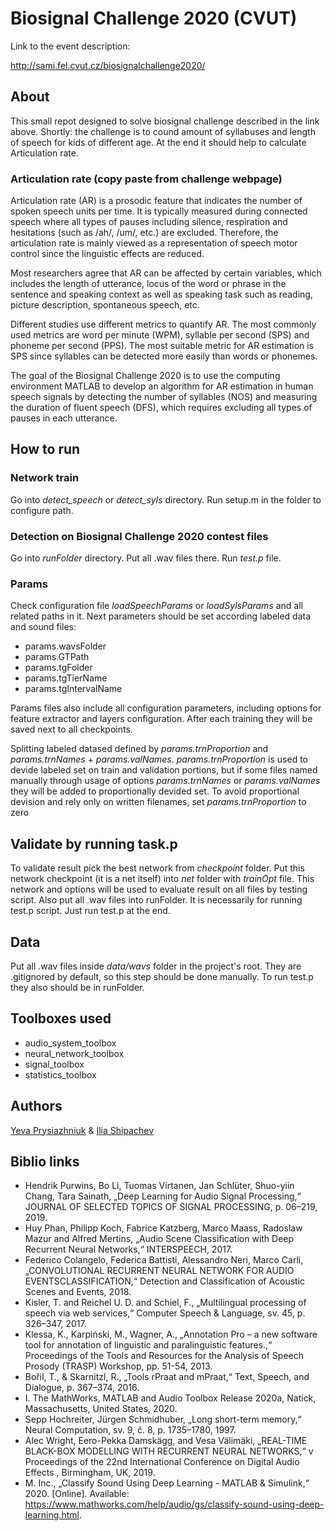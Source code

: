 # Biosignal Challenge 2020 (CVUT)


Link to the event description:

http://sami.fel.cvut.cz/biosignalchallenge2020/

## About

This small repot designed to solve biosignal challenge described in the link above. Shortly: the challenge is to cound amount of syllabuses and length of speech for kids of different age. At the end it should help to calculate Articulation rate.

### Articulation rate (copy paste from challenge webpage)
Articulation rate (AR) is a prosodic feature that indicates the number of spoken speech units per time. It is typically measured during connected speech where all types of pauses including silence, respiration and hesitations (such as /ah/, /um/, etc.) are excluded. Therefore, the articulation rate is mainly viewed as a representation of speech motor control since the linguistic effects are reduced.

Most researchers agree that AR can be affected by certain variables, which includes the length of utterance, locus of the word or phrase in the sentence and speaking context as well as speaking task such as reading, picture description, spontaneous speech, etc.

Different studies use different metrics to quantify AR. The most commonly used metrics are word per minute (WPM), syllable per second (SPS) and phoneme per second (PPS). The most suitable metric for AR estimation is SPS since syllables can be detected more easily than words or phonemes.

The goal of the Biosignal Challenge 2020 is to use the computing environment MATLAB to develop an algorithm for AR estimation in human speech signals by detecting the number of syllables (NOS) and measuring the duration of fluent speech (DFS), which requires excluding all types of pauses in each utterance.

## How to run

### Network train
Go into *detect_speech* or *detect_syls* directory. Run setup.m in the folder to configure path.

### Detection on Biosignal Challenge 2020 contest files
Go into *runFolder* directory. Put all .wav files there. Run *test.p* file.


### Params
Check configuration file *loadSpeechParams* or *loadSylsParams* and all related paths in it. Next parameters should be set according labeled data and sound files:
* params.wavsFolder
* params.GTPath
* params.tgFolder
* params.tgTierName
* params.tgIntervalName

Params files also include all configuration parameters, including options for feature extractor and layers configuration. After each training they will be saved next to all checkpoints.

Splitting labeled datased defined by *params.trnProportion* and *params.trnNames* + *params.valNames*. *params.trnProportion* is used to devide labeled set on train and validation portions, but if some files named manually through usage of options *params.trnNames* or *params.valNames* they will be added to proportionally devided set.
To avoid proportional devision and rely only on written filenames, set *params.trnProportion* to zero

## Validate by running task.p

To validate result pick the best network from *checkpoint* folder. Put this network checkpoint (it is a net itself) into *net* folder with *trainOpt* file. This network and options will be used to evaluate result on all files by testing script. Also put all .wav files into runFolder. It is necessarily for running test.p script. 
Just run test.p at the end.


## Data

Put all .wav files inside *data/wavs* folder in the project's root. They are .gitignored by default, so this step should be done manually.
To run test.p they also should be in runFolder.

## Toolboxes used
* audio_system_toolbox
* neural_network_toolbox
* signal_toolbox
* statistics_toolbox


## Authors
[Yeva Prysiazhniuk](https://www.linkedin.com/in/yeva-prysiazhniuk/) & [Ilia Shipachev](https://www.linkedin.com/feed/)


## Biblio links
* Hendrik Purwins, Bo Li, Tuomas Virtanen, Jan Schlüter, Shuo-yiin Chang, Tara Sainath, „Deep Learning for Audio Signal Processing,“ JOURNAL OF SELECTED TOPICS OF SIGNAL PROCESSING, p. 06–219, 2019.
* Huy Phan, Philipp Koch, Fabrice Katzberg, Marco Maass, Radoslaw Mazur and Alfred Mertins, „Audio Scene Classification with Deep Recurrent Neural Networks,“ INTERSPEECH, 2017.
* Federico Colangelo, Federica Battisti, Alessandro Neri, Marco Carli, „CONVOLUTIONAL RECURRENT NEURAL NETWORK FOR AUDIO EVENTSCLASSIFICATION,“ Detection and Classification of Acoustic Scenes and Events, 2018.
* Kisler, T. and Reichel U. D. and Schiel, F., „Multilingual processing of speech via web services,“ Computer Speech & Language, sv. 45, p. 326–347, 2017.
* Klessa, K., Karpiński, M., Wagner, A., „Annotation Pro – a new software tool for annotation of linguistic and paralinguistic features.,“ Proceedings of the Tools and Resources for the Analysis of Speech Prosody (TRASP) Workshop, pp. 51-54, 2013.
* Bořil, T., & Skarnitzl, R., „Tools rPraat and mPraat,“ Text, Speech, and Dialogue, p. 367–374, 2016.
* I. The MathWorks, MATLAB and Audio Toolbox Release 2020a, Natick, Massachusetts, United States, 2020.
* Sepp Hochreiter, Jürgen Schmidhuber, „Long short-term memory,“ Neural Computation, sv. 9, č. 8, p. 1735–1780, 1997.
* Alec Wright, Eero-Pekka Damskägg, and Vesa Välimäki, „REAL-TIME BLACK-BOX MODELLING WITH RECURRENT NEURAL NETWORKS,“ v Proceedings of the 22nd International Conference on Digital Audio Effects , Birmingham, UK, 2019.
* M. Inc., „Classify Sound Using Deep Learning - MATLAB & Simulink,“ 2020. [Online]. Available: 
https://www.mathworks.com/help/audio/gs/classify-sound-using-deep-learning.html.
